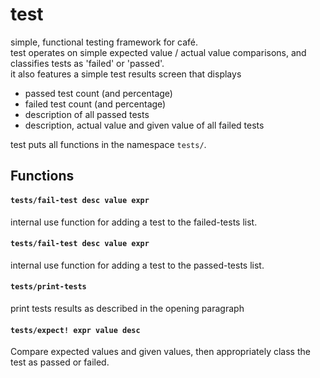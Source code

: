 test  
====  
simple, functional testing framework for café.  
test operates on simple expected value / actual value comparisons, and classifies tests as 'failed' or 'passed'.  
it also features a simple test results screen that displays  
- passed test count (and percentage)  
- failed test count (and percentage)  
- description of all passed tests  
- description, actual value and given value of all failed tests  


  
test puts all functions in the namespace `tests/`.  
## Functions  
#### `tests/fail-test desc value expr`  
internal use function for adding a test to the failed-tests list.  


  
#### `tests/fail-test desc value expr`  
internal use function for adding a test to the passed-tests list.  


  
#### `tests/print-tests`  
print tests results as described in the opening paragraph  


  
#### `tests/expect! expr value desc`  
Compare expected values and given values, then appropriately class the test as passed or failed.  


